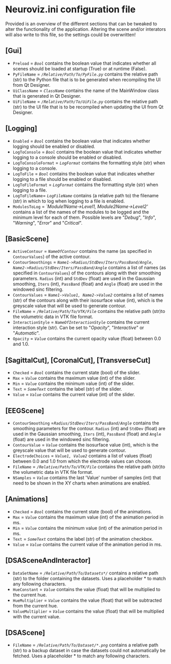 # Neuroviz.ini configuration file

Provided is an overview of the different sections that can be tweaked to alter the functionality of the application. Altering the scene and/or interators will also write to this file, so the settings could be overwritten!

## \[Gui]
* `Preload` = _`Bool`_ contains the boolean value that indicates whether all scenes should be loaded at startup (True) or at runtime (False).
* `PyFileName` = _`/Relative/Path/To/PyFile.py`_ contains the relative path (str) to the Python file that is to be generated when recompiling the UI from Qt Designer.
* `UiClassName` = _`ClassName`_ contains the name of the MainWindow class that is generated in Qt Designer.
* `UiFileName` = _`/Relative/Path/To/UiFile.py`_ contains the relative path (str) to the UI file that is to be recompiled when updating the UI from Qt Designer.

## \[Logging]
* `Enabled` = _`Bool`_ contains the boolean value that indicates whether logging should be enabled or disabled.
* `LogToConsole` = _`Bool`_ contains the boolean value that indicates whether logging to a console should be enabled or disabled.
* `LogToConsoleFormat` = _`LogFormat`_ contains the formatting style (str) when logging to a console.
* `LogToFile` = _`Bool`_ contains the boolean value that indicates whether logging to a file should be enabled or disabled.
* `LogToFileFormat` = _`LogFormat`_ contains the formatting style (str) when logging to a file.
* `LogToFileName`= _`LogFileName`_ contains (a relative path to) the filename (str) in which to log when logging to a file is enabled.
* `ModulesToLog` = _`Module1Name->Level1, Module2Name->Level2'_ contains a list of the names of the modules to be logged and the minimum level for each of them. Possible levels are "_Debug_", "_Info_", "_Warning_", "_Error_" and "_Critical_".

## [BasicScene]
* `ActiveContour` = _`NameOfContour`_ contains the name (as specified in `ContourValues`) of the active contour.
* `ContourSmoothings` = _`Name1->Radius/StdDev/Iters/PassBand/Angle, Name2->Radius/StdDev/Iters/PassBand/Angle`_ contains a list of names (as specified in `ContourValues`) of the contours along with their smoothing parameters. `Radius` (int) and `StdDev` (float) are used in the Gaussian smoothing, `Iters` (int), `PassBand` (float) and `Angle` (float) are used in the windowed sinc filtering.
* `ContourValues` = _`Name1->Value1, Name2->Value2`_ contains a list of names (str) of the contours along with their isosurface value (int), which is the greyscale value that will be used to generate contour.
* `FileName` = _`/Relative/Path/To/VTK/File`_ contains the relative path (str)to the volumetric data in VTK file format.
* `InteractionStyle` = _`NameOfInteractionStyle`_ contains the current interaction style (str). Can be set to "_Opacity_", "_Interactive_" or "_Automatic_".
* `Opacity` = _`Value`_ contains the current opacity value (float) between 0.0 and 1.0.

## [SagittalCut], [CoronalCut], [TransverseCut]
* `Checked` = _`Bool`_ contains the current state (bool) of the slider.
* `Max` = _`Value`_ contains the maximum value (int) of the slider.
* `Min` = _`Value`_ contains the minimum value (int) of the slider.
* `Text` = _`SomeText`_ contains the label (str) of the slider.
* `Value` = _`Value`_ contains the current value (int) of the slider.

## \[EEGScene]
* `ContourSmoothing` =_`Radius/StdDev/Iters/PassBand/Angle`_ contains the smoothing parameters for the contour. `Radius` (int) and `StdDev` (float) are used in the Gaussian smoothing, `Iters` (int), `PassBand` (float) and `Angle` (float) are used in the windowed sinc filtering.
* `ContourValue` = _`Value`_ contains the isosurface value (int), which is the greyscale value that will be used to generate contour.
* `ElectrodeChoices` = _`Value1, Value2`_ contains a list of values (float) between 0.0 and 1.0 from which the electrode values can choose.
* `FileName` = _`/Relative/Path/To/VTK/File`_ contains the relative path (str)to the volumetric data in VTK file format.
* `NSamples` = _`Value`_ contains the last 'Value' number of samples (int) that need to be shown in the XY charts when animations are enabled.

## [Animations]
* `Checked` = _`Bool`_ contains the current state (bool) of the animations.
* `Max` = _`Value`_ contains the maximum value (int) of the animation period in ms.
* `Min` = _`Value`_ contains the minimum value (int) of the animation period in ms.
* `Text` = _`SomeText`_ contains the label (str) of the animation checkbox.
* `Value` = _`Value`_ contains the current value of the animation period in ms.

## [DSASceneAndInteractor]
* `DataSetName` = _`/Relative/Path/To/Datasets*/`_ contains a relative path (str) to the
folder containing the datasets. Uses a placeholder * to match any following characters.
* `HueConstant` = _`Value`_ contains the value (float) that will be multiplied to the current hue.
* `HueMultiplier` = _`Value`_ contains the value (float) that will be subtracted from the current hue.
* `ValueMultiplier` = _`Value`_ contains the value (float) that will be multiplied with the current value.

## [DSAScene]
* `FileName` = _`/Relative/Path/To/Dataset/*.png`_ contains a relative path (str) to a backup dataset in case the datasets could not automatically be fetched. Uses a placeholder * to match any following characters.

